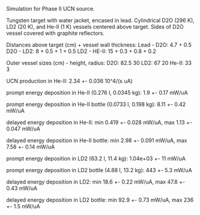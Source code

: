 Simulation for Phase II UCN source.

Tungsten target with water jacket, encased in lead.
Cylindrical D2O (296 K), LD2 (20 K), and He-II (1 K) vessels centered above target.
Sides of D2O vessel covered with graphite reflectors.

Distances above target (cm) + vessel wall thickness:
Lead - D2O: 4.7 + 0.5
D2O - LD2: 8 + 0.5 + 1 + 0.5
LD2 - HE-II: 15 + 0.3 + 0.8 + 0.2

Outer vessel sizes (cm) - height, radius:
D2O: 82.5 30
LD2: 67 20
He-II: 33 3

UCN production in He-II:
2.34 +- 0.036 10^4/(s uA)

prompt energy deposition in He-II (0.276 l, 0.0345 kg):
1.9 +- 0.17 mW/uA

prompt energy deposition in He-II bottle (0.0733 l, 0.198 kg):
8.11 +- 0.42 mW/uA

delayed energy deposition in He-II:
min 0.419 +- 0.028 mW/uA, max 1.13 +- 0.047 mW/uA

delayed energy deposition in He-II bottle:
min 2.98 +- 0.091 mW/uA, max 7.58 +- 0.14 mW/uA

prompt energy deposition in LD2 (63.2 l, 11.4 kg):
1.04e+03 +- 11 mW/uA

prompt energy deposition in LD2 bottle (4.88 l, 13.2 kg):
443 +- 5.3 mW/uA

delayed energy deposition in LD2:
min 18.6 +- 0.22 mW/uA, max 47.8 +- 0.43 mW/uA

delayed energy deposition in LD2 bottle:
min 92.9 +- 0.73 mW/uA, max 236 +- 1.5 mW/uA

